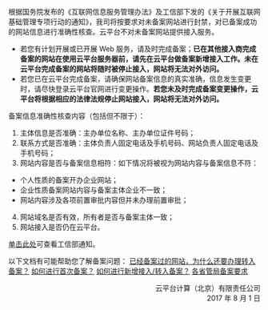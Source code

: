 根据国务院发布的《互联网信息服务管理办法》及工信部下发的《关于开展互联网基础管理专项行动的通知》，我司将按要求对未备案网站进行封禁，对已备案成功的网站信息进行准确性核查。云平台不对未备案网站提供接入服务。
- 若您有计划开展或已开展 Web 服务，请及时完成备案；**已在其他接入商完成备案的网站在使用云平台服务器前，请先在云平台做备案新增接入工作。未在云平台完成备案的网站将随时被停止接入，网站将无法对外访问。**
- 若您已在云平台完成备案，请确保网站备案信息的真实准确，信息发生变更时，请尽快登录云平台官网进行变更操作。**若您未及时完成备案变更操作，云平台将根据相应的法律法规停止网站接入，网站将无法对外访问。**

备案信息准确性核查内容（包括但不限于）：
1. 主体信息是否准确：主办单位名称、主办单位证件号码；
2. 联系方式是否准确：主体负责人固定电话及手机号码、网站负责人固定电话及手机号码；
3. 网站内容是否与备案信息相符：如下情况将被视为网站内容与备案信息不符：
 - 个人性质的备案开办企业网站；
 - 企业性质备案网站内容与备案主体企业不一致；
 - 网站内容涉及各项前置审批内容但并未办理前置审批；
4. 网站域名是否有效，所有者是否与备案主体一致；
5. 网站接入是否仍在云平台。

[单击此处](http://www.miitbeian.gov.cn/state/outPortal/moreLatestMessage.action;jsessionid=gBicXpRQBR3gPEkn38GbjKVkxjszydi_YBuicv3_AgOoKImP83Yy!-800395326)可查看工信部通知。


以下文档有可能帮助您了解备案问题：
[已经备案过的网站，为什么还要办理转入备案？](http://tce.fsphere.cn/document/product/243/9591)
[如何进行首次备案？](http://tce.fsphere.cn/document/product/243/9622)
[如何进行新增接入/转入备案？](http://tce.fsphere.cn/document/product/243/9623)
[各省管局备案要求](http://tce.fsphere.cn/document/product/243/3474)


<div style="text-align:right">云平台计算（北京）有限责任公司</br>
2017 年 8 月 1 日</div>

